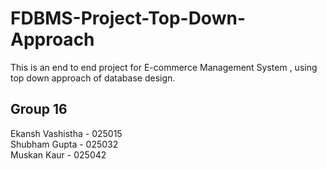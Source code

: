 # FDBMS-Project-Top-Down-Approach
This is an end to end project for E-commerce Management System , using top down approach of database design.

## Group 16
Ekansh Vashistha - 025015 <br>
Shubham Gupta - 025032 <br>
Muskan Kaur - 025042 <br>
